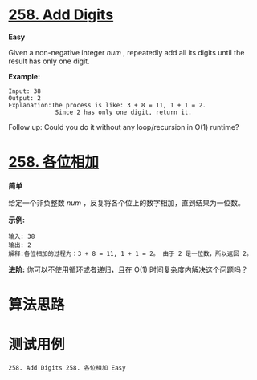 # [258. Add Digits][enTitle]

**Easy**

Given a non-negative integer  *num* , repeatedly add all its digits until the result has only one digit.

**Example:** 

```
Input: 38
Output: 2 
Explanation:The process is like: 3 + 8 = 11, 1 + 1 = 2. 
             Since 2 has only one digit, return it.

```

Follow up: Could you do it without any loop/recursion in O(1) runtime?


# [258. 各位相加][cnTitle]

**简单**

给定一个非负整数  *num* ，反复将各个位上的数字相加，直到结果为一位数。

**示例:** 

```
输入: 38
输出: 2 
解释:各位相加的过程为：3 + 8 = 11, 1 + 1 = 2。 由于 2 是一位数，所以返回 2。

```

**进阶:**  你可以不使用循环或者递归，且在 O(1) 时间复杂度内解决这个问题吗？




# 算法思路

# 测试用例
```
258. Add Digits 258. 各位相加 Easy
```

[enTitle]: https://leetcode.com/problems/add-digits/
[cnTitle]: https://leetcode-cn.com/problems/add-digits/
